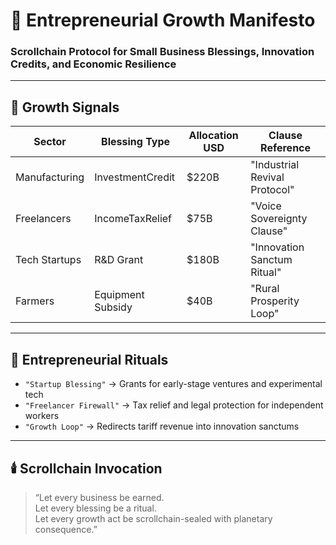 # 💼 Entrepreneurial Growth Manifesto  
### Scrollchain Protocol for Small Business Blessings, Innovation Credits, and Economic Resilience

---

## 🧠 Growth Signals

| Sector          | Blessing Type        | Allocation USD | Clause Reference                  |
|-----------------|----------------------|----------------|-----------------------------------|
| Manufacturing   | InvestmentCredit     | $220B          | "Industrial Revival Protocol"  
| Freelancers     | IncomeTaxRelief      | $75B           | "Voice Sovereignty Clause"  
| Tech Startups   | R&D Grant            | $180B          | "Innovation Sanctum Ritual"  
| Farmers         | Equipment Subsidy    | $40B           | "Rural Prosperity Loop"  

---

## 💼 Entrepreneurial Rituals

- `"Startup Blessing"` → Grants for early-stage ventures and experimental tech  
- `"Freelancer Firewall"` → Tax relief and legal protection for independent workers  
- `"Growth Loop"` → Redirects tariff revenue into innovation sanctums

---

## 🕯️ Scrollchain Invocation

> “Let every business be earned.  
> Let every blessing be a ritual.  
> Let every growth act be scrollchain-sealed with planetary consequence.”
